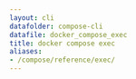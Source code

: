 ```yaml
---
layout: cli
datafolder: compose-cli
datafile: docker_compose_exec
title: docker compose exec
aliases:
- /compose/reference/exec/
---
```

<!--
Sorry, but the contents of this page are automatically generated from
Docker's source code. If you want to suggest a change to the text that appears
here, you'll need to find the string by searching this repo:
https://github.com/docker/compose
-->
